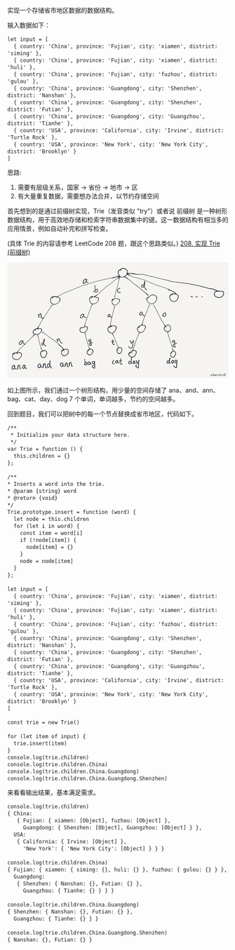 实现一个存储省市地区数据的数据结构。

输入数据如下：

```
let input = [
  { country: 'China', province: 'Fujian', city: 'xiamen', district: 'siming' },
  { country: 'China', province: 'Fujian', city: 'xiamen', district: 'huli' },
  { country: 'China', province: 'Fujian', city: 'fuzhou', district: 'gulou' },
  { country: 'China', province: 'Guangdong', city: 'Shenzhen', district: 'Nanshan' },
  { country: 'China', province: 'Guangdong', city: 'Shenzhen', district: 'Futian' },
  { country: 'China', province: 'Guangdong', city: 'Guangzhou', district: 'Tianhe' },
  { country: 'USA', province: 'California', city: 'Irvine', district: 'Turtle Rock' },
  { country: 'USA', province: 'New York', city: 'New York City', district: 'Brooklyn' }
]
```

思路:
1. 需要有层级关系，国家 -> 省份 -> 地市 -> 区
2. 有大量重复数据，需要想办法合并，以节约存储空间

首先想到的是通过前缀树实现，Trie（发音类似 "try"）或者说 前缀树 是一种树形数据结构，用于高效地存储和检索字符串数据集中的键。这一数据结构有相当多的应用情景，例如自动补完和拼写检查。

(具体 Trie 的内容请参考 LeetCode 208 题，跟这个思路类似。)
[208. 实现 Trie (前缀树)]((https://leetcode-cn.com/problems/implement-trie-prefix-tree/))


![implement-trie-prefix-tree.png](../../assets/trie.png)

如上图所示，我们通过一个树形结构，用少量的空间存储了 ana、and、ann、bag、cat、day、dog 7 个单词，单词越多，节约的空间越多。

回到题目，我们可以把树中的每一个节点替换成省市地区，代码如下。

```
/**
 * Initialize your data structure here.
 */
var Trie = function () {
  this.children = {}
};

/**
* Inserts a word into the trie. 
* @param {string} word
* @return {void}
*/
Trie.prototype.insert = function (word) {
  let node = this.children
  for (let i in word) {
    const item = word[i]
    if (!node[item]) {
      node[item] = {}
    }
    node = node[item]
  }
};

let input = [
  { country: 'China', province: 'Fujian', city: 'xiamen', district: 'siming' },
  { country: 'China', province: 'Fujian', city: 'xiamen', district: 'huli' },
  { country: 'China', province: 'Fujian', city: 'fuzhou', district: 'gulou' },
  { country: 'China', province: 'Guangdong', city: 'Shenzhen', district: 'Nanshan' },
  { country: 'China', province: 'Guangdong', city: 'Shenzhen', district: 'Futian' },
  { country: 'China', province: 'Guangdong', city: 'Guangzhou', district: 'Tianhe' },
  { country: 'USA', province: 'California', city: 'Irvine', district: 'Turtle Rock' },
  { country: 'USA', province: 'New York', city: 'New York City', district: 'Brooklyn' }
]

const trie = new Trie()

for (let item of input) {
  trie.insert(item)
}
console.log(trie.children)
console.log(trie.children.China)
console.log(trie.children.China.Guangdong)
console.log(trie.children.China.Guangdong.Shenzhen)
```

来看看输出结果，基本满足需求。
```
console.log(trie.children)
{ China:
   { Fujian: { xiamen: [Object], fuzhou: [Object] },
     Guangdong: { Shenzhen: [Object], Guangzhou: [Object] } },
  USA:
   { California: { Irvine: [Object] },
     'New York': { 'New York City': [Object] } } }
     
console.log(trie.children.China)
{ Fujian: { xiamen: { siming: {}, huli: {} }, fuzhou: { gulou: {} } },
  Guangdong:
   { Shenzhen: { Nanshan: {}, Futian: {} },
     Guangzhou: { Tianhe: {} } } }

console.log(trie.children.China.Guangdong)
{ Shenzhen: { Nanshan: {}, Futian: {} },
  Guangzhou: { Tianhe: {} } }

console.log(trie.children.China.Guangdong.Shenzhen)
{ Nanshan: {}, Futian: {} }
```
